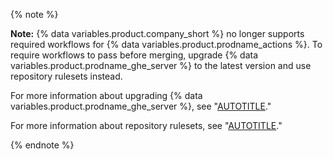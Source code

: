 {% note %}

**Note:** {% data variables.product.company_short %} no longer supports required workflows for {% data variables.product.prodname_actions %}. To require workflows to pass before merging, upgrade {% data variables.product.prodname_ghe_server %} to the latest version and use repository rulesets instead.

For more information about upgrading {% data variables.product.prodname_ghe_server %}, see "[AUTOTITLE](/admin/overview/about-upgrades-to-new-releases)."

For more information about repository rulesets, see "[AUTOTITLE](/enterprise-server@latest/repositories/configuring-branches-and-merges-in-your-repository/managing-rulesets/available-rules-for-rulesets#require-workflows-to-pass-before-merging)."

{% endnote %}

